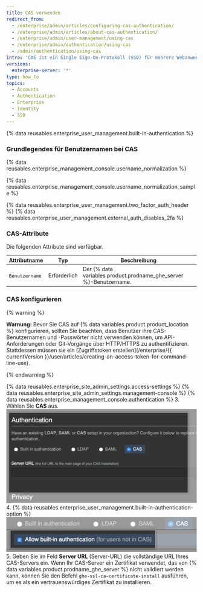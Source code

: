 ```yaml
---
title: CAS verwenden
redirect_from:
  - /enterprise/admin/articles/configuring-cas-authentication/
  - /enterprise/admin/articles/about-cas-authentication/
  - /enterprise/admin/user-management/using-cas
  - /enterprise/admin/authentication/using-cas
  - /admin/authentication/using-cas
intro: 'CAS ist ein Single Sign-On-Protokoll (SSO) für mehrere Webanwendungen. Ein CAS-Benutzerkonto übernimmt eine(n) {% if currentVersion ver_gt "enterprise-server@2.16" %}Benutzerlizenz{% else %}Benutzer{% endif %} erst nach Anmeldung des Benutzers.'
versions:
  enterprise-server: '*'
type: how_to
topics:
  - Accounts
  - Authentication
  - Enterprise
  - Identity
  - SSO
---
```

{% data reusables.enterprise_user_management.built-in-authentication %}

### Grundlegendes für Benutzernamen bei CAS

{% data reusables.enterprise_management_console.username_normalization %}

{% data reusables.enterprise_management_console.username_normalization_sample %}

{% data reusables.enterprise_user_management.two_factor_auth_header %}
{% data reusables.enterprise_user_management.external_auth_disables_2fa %}

### CAS-Attribute

Die folgenden Attribute sind verfügbar.

| Attributname   | Typ          | Beschreibung                                                         |
| -------------- | ------------ | -------------------------------------------------------------------- |
| `Benutzername` | Erforderlich | Der {% data variables.product.prodname_ghe_server %}-Benutzername. |

### CAS konfigurieren
{% warning %}

**Warnung:** Bevor Sie CAS auf {% data variables.product.product_location %} konfigurieren, sollten Sie beachten, dass Benutzer ihre CAS-Benutzernamen und -Passwörter nicht verwenden können, um API-Anforderungen oder Git-Vorgänge über HTTP/HTTPS zu authentifizieren. Stattdessen müssen sie ein [Zugriffstoken erstellen](/enterprise/{{ currentVersion }}/user/articles/creating-an-access-token-for-command-line-use).

{% endwarning %}

{% data reusables.enterprise_site_admin_settings.access-settings %}
{% data reusables.enterprise_site_admin_settings.management-console %}
{% data reusables.enterprise_management_console.authentication %}
3. Wählen Sie **CAS** aus. ![CAS-Auswahl](/assets/images/enterprise/management-console/cas-select.png)
4. {% data reusables.enterprise_user_management.built-in-authentication-option %} ![Aktivierung des Kontrollkästchen für integrierte CAS-Authentifizierung](/assets/images/enterprise/management-console/cas-built-in-authentication.png)
5. Geben Sie im Feld **Server URL** (Server-URL) die vollständige URL Ihres CAS-Servers ein. Wenn Ihr CAS-Server ein Zertifikat verwendet, das von {% data variables.product.prodname_ghe_server %} nicht validiert werden kann, können Sie den Befehl `ghe-ssl-ca-certificate-install` ausführen, um es als ein vertrauenswürdiges Zertifikat zu installieren.
